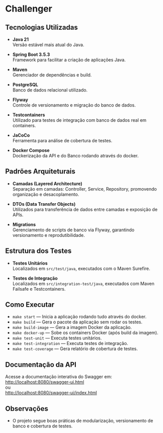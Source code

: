 # Challenger

## Tecnologias Utilizadas

- **Java 21**  
  Versão estável mais atual do Java.

- **Spring Boot 3.5.3**  
  Framework para facilitar a criação de aplicações Java.

- **Maven**  
  Gerenciador de dependências e build.

- **PostgreSQL**  
  Banco de dados relacional utilizado.

- **Flyway**  
  Controle de versionamento e migração do banco de dados.

- **Testcontainers**  
  Utilizado para testes de integração com banco de dados real em containers.

- **JaCoCo**  
  Ferramenta para análise de cobertura de testes.

- **Docker Compose**  
  Dockerização da API e do Banco rodando através do docker.

## Padrões Arquiteturais

- **Camadas (Layered Architecture)**  
  Separação em camadas: Controller, Service, Repository, promovendo organização e desacoplamento.

- **DTOs (Data Transfer Objects)**  
  Utilizados para transferência de dados entre camadas e exposição de APIs.

- **Migrations**  
  Gerenciamento de scripts de banco via Flyway, garantindo versionamento e reprodutibilidade.

## Estrutura dos Testes

- **Testes Unitários**  
  Localizados em `src/test/java`, executados com o Maven Surefire.

- **Testes de Integração**  
  Localizados em `src/integration-test/java`, executados com Maven Failsafe e Testcontainers.

## Como Executar

- `make start` — Inicia a aplicação rodando tudo através do docker.
- `make build` — Gera o pacote da aplicação sem rodar os testes.
- `make build-image` — Gera a imagem Docker da aplicação.
- `make docker-up` — Sobe os containers Docker (após build da imagem).
- `make test-unit` — Executa testes unitários.
- `make test-integration` — Executa testes de integração.
- `make test-coverage` — Gera relatório de cobertura de testes.

## Documentação da API

Acesse a documentação interativa do Swagger em:  
[http://localhost:8080/swagger-ui.html](http://localhost:8080/swagger-ui.html)  
ou  
[http://localhost:8080/swagger-ui/index.html](http://localhost:8080/swagger-ui/index.html)

## Observações

- O projeto segue boas práticas de modularização, versionamento de banco e cobertura de testes.